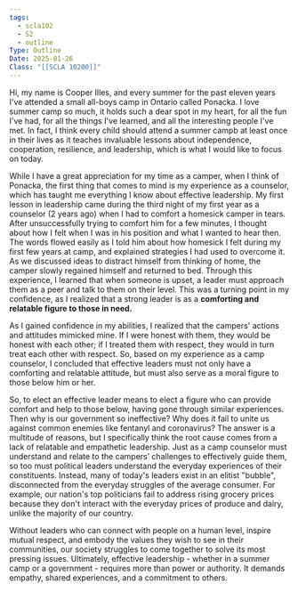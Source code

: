 ```yaml
---
tags:
  - scla102
  - S2
  - outline
Type: Outline
Date: 2025-01-26
Class: "[[SCLA 10200]]"
---
```

Hi, my name is Cooper Illes, and every summer for the past eleven years I've attended a small all-boys camp in Ontario called Ponacka. I love summer camp so much, it holds such a dear spot in my heart, for all the fun I've had, for all the things I've learned, and all the interesting people I've met. In fact, I think every child should attend a summer campb at least once in their lives as it teaches invaluable lessons about independence, cooperation, resilience, and leadership, which is what I would like to focus on today.

While I have a great appreciation for my time as a camper, when I think of Ponacka, the first thing that comes to mind is my experience as a counselor, which has taught me everything I know about effective leadership. My first lesson in leadership came during the third night of my first year as a counselor (2 years ago) when I had to comfort a homesick camper in tears. After unsuccessfully trying to comfort him for a few minutes, I thought about how I felt when I was in his position and what I wanted to hear then. The words flowed easily as I told him about how homesick I felt during my first few years at camp, and explained strategies I had used to overcome it. As we discussed ideas to distract himself from thinking of home, the camper slowly regained himself and returned to bed. Through this experience, I learned that when someone is upset, a leader must approach them as a peer and talk to them on their level. This was a turning point in my confidence, as I realized that a strong leader is as a **comforting and relatable figure to those in need.**

As I gained confidence in my abilities, I realized that the campers' actions and attitudes mimicked mine. If I were honest with them, they would be honest with each other; if I treated them with respect, they would in turn treat each other with respect.  So, based on my experience as a camp counselor, I concluded that effective leaders must not only have a comforting and relatable attitude, but must also serve as a moral figure to those below him or her. 

So, to elect an effective leader means to elect a figure who can provide comfort and help to those below, having gone through similar experiences. Then why is our government so ineffective? Why does it fail to unite us against common enemies like fentanyl and coronavirus? The answer is a multitude of reasons, but I specifically think the root cause comes from a lack of relatable and empathetic leadership. Just as a camp counselor must understand and relate to the campers’ challenges to effectively guide them, so too must political leaders understand the everyday experiences of their constituents. Instead, many of today's leaders exist in an elitist "bubble", disconnected from the everyday struggles of the average consumer. For example, our nation's top politicians fail to address rising grocery prices because they don't interact with the everyday prices of produce and dairy, unlike the majority of our country.

Without leaders who can connect with people on a human level, inspire mutual respect, and embody the values they wish to see in their communities, our society struggles to come together to solve its most pressing issues. Ultimately, effective leadership - whether in a summer camp or a government - requires more than power or authority. It demands empathy, shared experiences, and a commitment to others.
